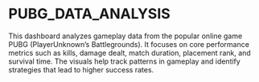 # PUBG_DATA_ANALYSIS
This dashboard analyzes gameplay data from the popular online game PUBG (PlayerUnknown’s Battlegrounds). It focuses on core performance metrics such as kills, damage dealt, match duration, placement rank, and survival time. The visuals help track patterns in gameplay and identify strategies that lead to higher success rates.
